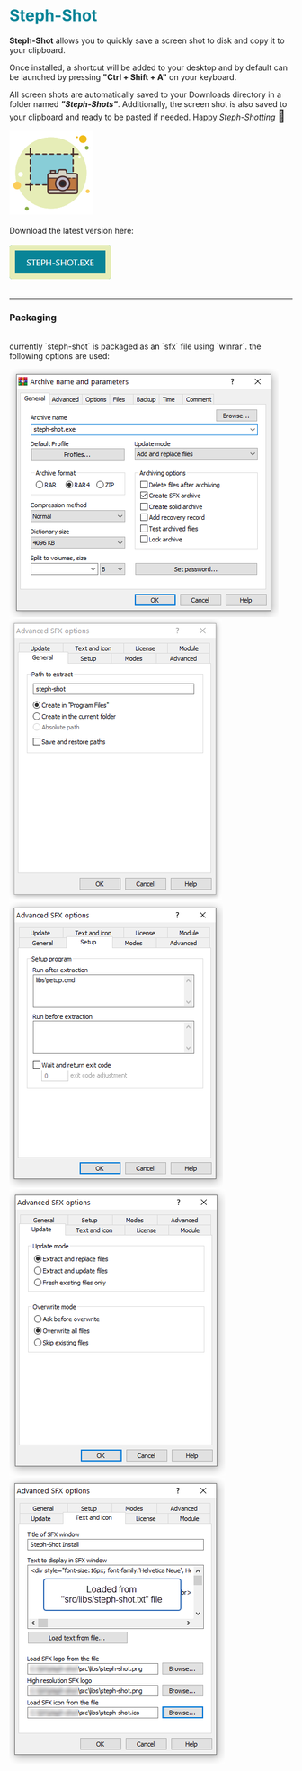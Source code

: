 <h1 style="color:#088497;">Steph-Shot</h1>

<strong>Steph-Shot</strong> allows you to quickly save a screen shot to disk and copy it to your clipboard.

Once installed, a shortcut will be added to your desktop and by default can be launched by pressing <strong>"Ctrl + Shift + A"</strong> on your keyboard.

All screen shots are automatically saved to your Downloads directory in a folder named <strong><i>"Steph-Shots"</i></strong>.  Additionally, the screen shot is also saved to your clipboard and ready to be pasted if needed.  Happy <i>Steph-Shotting</i> <span style="font-size:21px">📸</span>

<img src="docs/steph-shot.png"/>
<br>
<br>

<div>Download the latest version here:<br><br>
<a href="https://github.com/jparkerweb/steph-shot/raw/main/dist/steph-shot.exe"><img src="docs/button.png"/></a>
</div>
<br>

---
### Packaging

<br>
currently `steph-shot` is packaged as an `sfx` file using `winrar`.
the following options are used:

<img src="docs/1.png"/><br>
<img src="docs/2.png"/><br>
<img src="docs/3.png"/><br>
<img src="docs/4.png"/><br>
<img src="docs/5.png"/><br>
